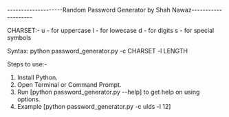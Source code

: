 --------------------Random Password Generator by Shah Nawaz--------------------

CHARSET:-
u - for uppercase
l -  for lowecase
d - for digits
s - for special symbols

Syntax: 
python password_generator.py -c CHARSET -l LENGTH
 
Steps to use:-
1. Install Python.
2. Open Terminal or Command Prompt.
3. Run [python password_generator.py --help] to get help on using options.
4. Example [python password_generator.py -c ulds -l 12]
